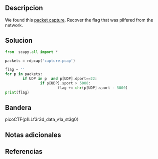 ## Descripcion

We found this [packet capture](https://jupiter.challenges.picoctf.org/static/b506393b6f9d53b94011df000c534759/capture.pcap). Recover the flag that was pilfered from the network.


## Solucion
``` python 
from  scapy.all import *

packets = rdpcap('capture.pcap')

flag = ''
for p in packets:
        if UDP in p  and p[UDP].dport==22:
                if p[UDP].sport > 5000:
                        flag += chr(p[UDP].sport - 5000)
print(flag)


```

## Bandera
picoCTF{p1LLf3r3d_data_v1a_st3g0}

## Notas adicionales


## Referencias
